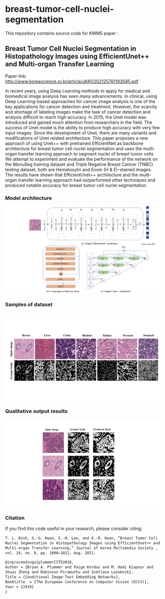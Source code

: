 # breast-tumor-cell-nuclei-segmentation
This repository contains source code for KMMS paper : 

## Breast Tumor Cell Nuclei Segmentation in Histopathology Images using EfficientUnet++ and Multi-organ Transfer Learning

Paper link: http://www.koreascience.or.kr/article/JAKO202125761193585.pdf

In recent years, using Deep Learning methods to apply for medical and biomedical image analysis has seen many advancements. In clinical, using Deep Learning-based approaches for cancer image analysis is one of the key applications for cancer detection and treatment. However, the scarcity and shortage of labeling images make the task of cancer detection and analysis difficult to reach high accuracy. In 2015, the Unet model was introduced and gained much attention from researchers in the field. The success of Unet model is the ability to produce high accuracy with very few input images. Since the development of Unet, there are many variants and modifications of Unet related architecture. This paper proposes a new approach of using Unet++ with pretrained EfficientNet as backbone architecture for breast tumor cell nuclei segmentation and uses the multi-organ transfer learning approach to segment nuclei of breast tumor cells. We attempt to experiment and evaluate the performance of the network on the MonuSeg training dataset and Triple Negative Breast Cancer (TNBC) testing dataset, both are Hematoxylin and Eosin (H & E)-stained images. The results have shown that EfficientUnet++ architecture and the multi-organ transfer learning approach had outperformed other techniques and produced notable accuracy for breast tumor cell nuclei segmentation

### Model architecture

![alt text](https://github.com/tuan-ld/breast-tumor-cell-nuclei-segmentation/blob/main/media-sources/model-architecture.png)


### Samples of dataset
![alt text](https://github.com/tuan-ld/breast-tumor-cell-nuclei-segmentation/blob/main/media-sources/dataset.png)


### Qualitative output results
![alt text](https://github.com/tuan-ld/breast-tumor-cell-nuclei-segmentation/blob/main/media-sources/output-predicted-mask-1.png)

### Citation
If you find this code useful in your research, please consider citing:

```
T. L. Dinh, S.-G. Kwon, S.-H. Lee, and K.-R. Kwon, “Breast Tumor Cell Nuclei Segmentation in Histopathology Images using EfficientUnet++ and Multi-organ Transfer Learning,” Journal of Korea Multimedia Society , vol. 24, no. 8, pp. 1000–1011, Aug. 2021.
```



    @inproceedings{plummerCITE2018,
	Author = {Bryan A. Plummer and Paige Kordas and M. Hadi Kiapour and Shuai Zheng and Robinson Piramuthu and Svetlana Lazebnik},
	Title = {Conditional Image-Text Embedding Networks},
	Booktitle  = {The European Conference on Computer Vision (ECCV)},
	Year = {2018}
    }


